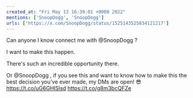 ```yaml
---
created_at: "Fri May 13 16:39:01 +0000 2022"
mentions: ['SnoopDogg', 'SnoopDogg']
urls: ['https://x.com/SnoopDogg/status/1525143525834121217']
---
```


Can anyone I know connect me with @SnoopDogg ?

I want to make this happen.

There's such an incredible opportunity there. 

Or @SnoopDogg , if you see this and want to know how to make this the best decision you've ever made, my DMs are open! 😎 https://t.co/uG6GHISlsd https://t.co/g8m3bcQFZe